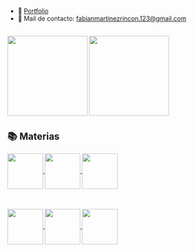 - 📁 [Portfolio](https://fabian-martinez1.github.io/)
- 📧 Mail de contacto: fabianmartinezrincon.123@gmail.com



<br>

<div>
  <img height="180em" src="https://github-readme-stats.vercel.app/api?username=Fabian-Martinez1&show_icons=true&theme=dark&include_all_commits=true&count_private=true"/>
  
  <img height="180em" src="https://github-readme-stats.vercel.app/api/top-langs/?username=Fabian-Martinez1&layout=compact&langs_count=7&theme=dark"/>
</div>

## 📚 Materias


  
<a href="https://github.com/Fabian-Martinez1/FOD">
  <img align="center" height="80em" src="https://github-readme-stats.vercel.app/api/pin/?username=Fabian-Martinez1&repo=FOD&theme=dark" />
</a>  
  
  
<a href="https://github.com/Fabian-Martinez1/AyED">
  <img align="center" height="80em" src="https://github-readme-stats.vercel.app/api/pin/?username=Fabian-Martinez1&repo=ayed&theme=dark" />
</a>
  
  
<a href="https://github.com/Fabian-Martinez1/Seminario-de-Lenguajes-Python">
  <img align="center" height="80em" src="https://github-readme-stats.vercel.app/api/pin/?username=Fabian-Martinez1&repo=Seminario-de-Lenguajes-Python&theme=dark" />
</a>

&nbsp; 




<a href="https://github.com/Fabian-Martinez1/Taller-de-Programacion">
  <img align="center" height="80em" src="https://github-readme-stats.vercel.app/api/pin/?username=Fabian-Martinez1&repo=Taller-de-Programacion&theme=dark" />
</a>  
  
  
<a href="https://github.com/Fabian-Martinez1/Arquitectura-de-Computadoras">
  <img align="center" height="80em" src="https://github-readme-stats.vercel.app/api/pin/?username=Fabian-Martinez1&repo=Arquitectura-de-Computadoras&theme=dark" />
</a>
  
  
<a href="https://github.com/Fabian-Martinez1/CADP">
  <img align="center" height="80em" src="https://github-readme-stats.vercel.app/api/pin/?username=Fabian-Martinez1&repo=CADP&theme=dark" />
</a>

